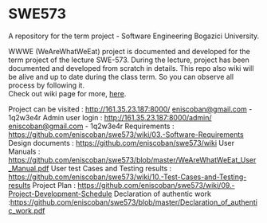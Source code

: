 # SWE573
A repository for the term project - Software Engineering Bogazici University.

WWWE (WeAreWhatWeEat) project is documented and developed for the term project of the lecture SWE-573. During the lecture, project has been documented and developed from scratch in details. This repo also wiki will be alive and up to date during the class term. So you can observe all process by following it.
<br> Check out wiki page for more, <a href="https://github.com/eniscoban/swe573/wiki">here</a>.


Project can be visited : http://161.35.23.187:8000/ eniscoban@gmail.com - 1q2w3e4r
Admin user login : http://161.35.23.187:8000/admin/  eniscoban@gmail.com - 1q2w3e4r
Requirements : https://github.com/eniscoban/swe573/wiki/03.-Software-Requirements
Design documents : https://github.com/eniscoban/swe573/wiki
User Manuals : https://github.com/eniscoban/swe573/blob/master/WeAreWhatWeEat_User_Manual.pdf
User test Cases and Testing results : https://github.com/eniscoban/swe573/wiki/10.-Test-Cases-and-Testing-results
Project Plan : https://github.com/eniscoban/swe573/wiki/09.-Project-Development-Schedule
Declaration of authentic work :https://github.com/eniscoban/swe573/blob/master/Declaration_of_authentic_work.pdf
